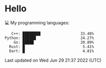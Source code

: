 # Hello

💻 My programming languages:

```
   C++: ████████                  33.48%
Python: ██████                    24.27%
    Go: █████                     20.89%
  Rust: █                          5.41%
  Dart: █                          4.81%
```

Last updated on Wed Jun 29 21:37 2022 (UTC)
